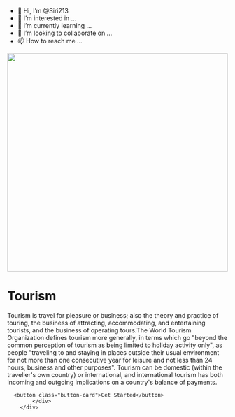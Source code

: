 - 👋 Hi, I’m @Siri213
- 👀 I’m interested in ...
- 🌱 I’m currently learning ...
- 💞️ I’m looking to collaborate on ...
- 📫 How to reach me ...

<!---
Siri213/Siri213 is a ✨ special ✨ repository because its `README.md` (this file) appears on your GitHub profile.
You can click the Preview link to take a look at your changes.
--->

<html>
    <head></head>
    <body>
    <div class ="h-center">
            <div class="card">
            <img src="
https://encrypted-tbn0.gstatic.com/images?q=tbn:ANd9GcTzh7YZrWTbEffnkqreQScWbjQYnLVHhPKunw&usqp=CAU"   height="500"width="100%"/>
            <h1 class="main-heading">Tourism</h1>
      <p class="paragraph">Tourism is travel for pleasure or business; also the theory and practice of touring, the business of attracting, accommodating, and entertaining tourists, and the business of operating tours.The World Tourism Organization defines tourism more generally, in terms which go "beyond the common perception of tourism as being limited to holiday activity only", as people "traveling to and staying in places outside their usual environment for not more than one consecutive year for leisure and not less than 24 hours, business and other purposes". Tourism can be domestic (within the traveller's own country) or international, and international tourism has both incoming and outgoing implications on a country's balance of payments.</p>

      <button class="button-card">Get Started</button>
            </div>
        </div>
   </body>
</html>


